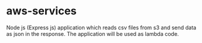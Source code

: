 # aws-services
Node js (Express js) application which reads csv files from s3 and send data as json in the response. The application will be used as lambda code.
